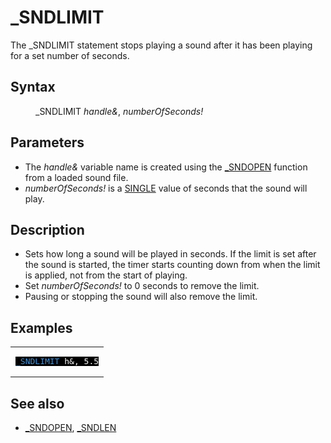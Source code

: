 <style>pre.codeide, pre.outputfixed, .outputcrt0 { background-color: #000 !important; color: #FFF !important; }</style><!DOCTYPE html>
<html class="client-nojs" dir="ltr" lang="en">
<head>
<title>_SNDLIMIT - QB64 Phoenix Edition Wiki</title>
</head>
<body class="mediawiki ltr sitedir-ltr mw-hide-empty-elt ns-0 ns-subject page-SNDLIMIT rootpage-SNDLIMIT skin-vector action-view skin-vector-legacy vector-feature-language-in-header-enabled vector-feature-language-in-main-page-header-disabled vector-feature-language-alert-in-sidebar-disabled vector-feature-sticky-header-disabled vector-feature-sticky-header-edit-disabled vector-feature-table-of-contents-disabled vector-feature-visual-enhancement-next-disabled">
<div class="mw-body" id="content" role="main">
<a id="top"></a>
<h1 class="firstHeading mw-first-heading" id="firstHeading">_SNDLIMIT</h1>
<div class="vector-body" id="bodyContent">
<div class="mw-body-content mw-content-ltr" dir="ltr" id="mw-content-text" lang="en"><div class="mw-parser-output"><p>The <a class="mw-selflink selflink">_SNDLIMIT</a> statement stops playing a sound after it has been playing for a set number of seconds.
</p>
<h2><span class="mw-headline" id="Syntax">Syntax</span></h2>
<dl><dd><a class="mw-selflink selflink">_SNDLIMIT</a> <i>handle&amp;</i>, <i>numberOfSeconds!</i></dd></dl>
<p>
</p>
<h2><span class="mw-headline" id="Parameters">Parameters</span></h2>
<ul><li>The <i>handle&amp;</i> variable name is created using the <a href="SNDOPEN" title="SNDOPEN">_SNDOPEN</a> function from a loaded sound file.</li>
<li><i>numberOfSeconds!</i> is a <a href="SINGLE" title="SINGLE">SINGLE</a> value of seconds that the sound will play.</li></ul>
<p>
</p>
<h2><span class="mw-headline" id="Description">Description</span></h2>
<ul><li>Sets how long a sound will be played in seconds. If the limit is set after the sound is started, the timer starts counting down from when the limit is applied, not from the start of playing.</li>
<li>Set <i>numberOfSeconds!</i> to 0 seconds to remove the limit.</li>
<li>Pausing or stopping the sound will also remove the limit.</li></ul>
<p>
</p>
<h2><span class="mw-headline" id="Examples">Examples</span></h2>
<table cellpadding="15px" width="100%">
<tbody><tr>
<td><pre class="codeide"><a class="mw-selflink selflink"><span style="color:#4593D8;">_SNDLIMIT</span></a> h&amp;, 5.5
</pre>
</td></tr></tbody></table>
<p>
</p>
<h2><span class="mw-headline" id="See_also">See also</span></h2>
<ul><li><a href="SNDOPEN" title="SNDOPEN">_SNDOPEN</a>, <a href="SNDLEN" title="SNDLEN">_SNDLEN</a></li></ul>
<p>
</p>
<!-- 
NewPP limit report
Cached time: 20240715062455
Cache expiry: 86400
Reduced expiry: false
Complications: [show‐toc]
CPU time usage: 0.033 seconds
Real time usage: 0.053 seconds
Preprocessor visited node count: 51/1000000
Post‐expand include size: 830/2097152 bytes
Template argument size: 80/2097152 bytes
Highest expansion depth: 3/100
Expensive parser function count: 0/100
Unstrip recursion depth: 0/20
Unstrip post‐expand size: 0/5000000 bytes
-->
<!--
Transclusion expansion time report (%,ms,calls,template)
100.00%   31.147      1 -total
 19.24%    5.993      1 Template:PageSyntax
  9.80%    3.052      1 Template:Cl
  9.54%    2.971      1 Template:PageSeeAlso
  9.53%    2.967      5 Template:Parameter
  9.08%    2.827      1 Template:PageExamples
  8.84%    2.753      1 Template:CodeEnd
  8.67%    2.699      1 Template:CodeStart
  7.24%    2.254      1 Template:PageParameters
  7.02%    2.186      1 Template:PageNavigation
-->
<!-- Saved in parser cache with key qb64pnix_mw19894-mwmb_:pcache:idhash:334-0!canonical and timestamp 20240715062455 and revision id 6540.
 -->
</div>
</div>
</div>
</div>
</body>
</html>